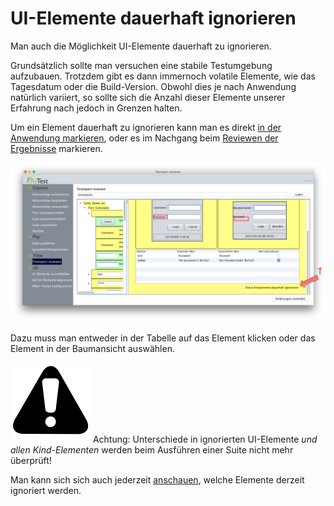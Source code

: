 UI-Elemente dauerhaft ignorieren
================================

Man auch die Möglichkeit UI-Elemente dauerhaft zu ignorieren.

Grundsätzlich sollte man versuchen eine stabile Testumgebung aufzubauen.
Trotzdem gibt es dann immernoch volatile Elemente, wie das Tagesdatum oder die Build-Version.
Obwohl dies je nach Anwendung natürlich variiert, so sollte sich die Anzahl dieser Elemente unserer Erfahrung nach jedoch in Grenzen halten.

Um ein Element dauerhaft zu ignorieren kann man es direkt [in der Anwendung markieren](../replay/ui-elemente-ignorieren.md), 
oder es im Nachgang beim [Reviewen der Ergebnisse](index.md) markieren.

![GUI Screenshot UI Elemente ignorieren](ui-elemente-ignorieren-1.png)

Dazu muss man entweder in der Tabelle auf das Element klicken oder das Element in der Baumansicht auswählen.

![Warning](../../icons/warning.png) Achtung: Unterschiede in ignorierten UI-Elemente *und allen Kind-Elementen* werden beim Ausführen einer Suite nicht mehr überprüft!

Man kann sich sich auch jederzeit [anschauen](../replay/ui-elemente-ignorieren.md), welche Elemente derzeit ignoriert werden.
